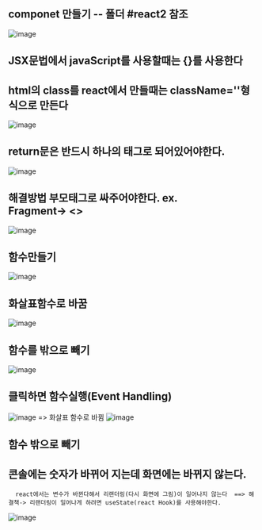 ## componet 만들기 -- 폴더 #react2 참조
![image](https://github.com/slzlxn/react_basic/assets/105650300/3cf866da-5b88-4e87-9863-3a2e2c1ab36d)

## JSX문법에서 javaScript를 사용할때는 {}를 사용한다
## html의 class를 react에서 만들때는 className=''형식으로 만든다
![image](https://github.com/slzlxn/react_basic/assets/105650300/346a13bb-14e9-410a-bfd8-61eaba221ed3)

## return문은 반드시 하나의 태그로 되어있어야한다.
![image](https://github.com/slzlxn/react_basic/assets/105650300/ec74bc27-d6b5-4382-b2ad-5c155191c5ca)
## 해결방법 부모태그로 싸주어야한다. ex.<div> Fragment-> <>
![image](https://github.com/slzlxn/react_basic/assets/105650300/563bca52-999e-4a66-8950-fefe63a57d9e)

## 함수만들기
  ![image](https://github.com/slzlxn/react_basic/assets/105650300/7389a269-74d8-4709-a815-aeda37c4a8bb)
  
## 화살표함수로 바꿈
![image](https://github.com/slzlxn/react_basic/assets/105650300/08c29871-c0be-474a-b2ba-b7175ce04da3)

## 함수를 밖으로 빼기
  ![image](https://github.com/slzlxn/react_basic/assets/105650300/c1567581-6343-4bbb-aff7-155e11a43fe9)

  ## 클릭하면 함수실행(Event Handling)
  ![image](https://github.com/slzlxn/react_basic/assets/105650300/b38f0e76-fbf1-42df-86e8-cdd10f08d1ad)
=> 화살표 함수로 바뀜
 ![image](https://github.com/slzlxn/react_basic/assets/105650300/a24f0d5d-b204-495e-a2d2-455d04bcb034)
  
  ## 함수 밖으로 빼기
  
  ## 콘솔에는 숫자가 바뀌어 지는데 화면에는 바뀌지 않는다.
      react에서는 변수가 바뀐다해서 리랜더링(다시 화면에 그림)이 일어나지 않는다  ==> 해결책-> 리랜더링이 일어나게 하려면 useState(react Hook)를 사용해야한다.
  ![image](https://github.com/slzlxn/react_basic/assets/105650300/4cec8ef3-2000-4f46-870c-0d671364a814)

